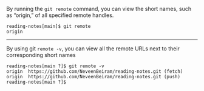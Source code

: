 

By running the `git remote` command, you can view the short names, such as “origin,” of all specified remote handles.

```
reading-notes[main]$ git remote
origin

```
***

By using git `remote -v`, you can view all the remote URLs next to their corresponding short names


```
reading-notes[main ?]$ git remote -v
origin  https://github.com/NeveenBeiram/reading-notes.git (fetch)
origin  https://github.com/NeveenBeiram/reading-notes.git (push)
reading-notes[main ?]$
```